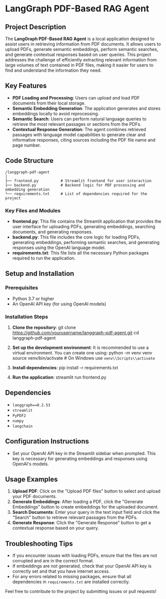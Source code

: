 # LangGraph PDF-Based RAG Agent

## Project Description
The **LangGraph PDF-Based RAG Agent** is a local application designed to assist users in retrieving information from PDF documents. It allows users to upload PDFs, generate semantic embeddings, perform semantic searches, and generate contextual responses based on user queries. This project addresses the challenge of efficiently extracting relevant information from large volumes of text contained in PDF files, making it easier for users to find and understand the information they need.

## Key Features
- **PDF Loading and Processing**: Users can upload and load PDF documents from their local storage.
- **Semantic Embedding Generation**: The application generates and stores embeddings locally to avoid reprocessing.
- **Semantic Search**: Users can perform natural language queries to retrieve the most relevant passages or sections from the PDFs.
- **Contextual Response Generation**: The agent combines retrieved passages with language model capabilities to generate clear and informative responses, citing sources including the PDF file name and page number.

## Code Structure

```
/langgraph-pdf-agent
│
├── frontend.py          # Streamlit frontend for user interaction
├── backend.py           # Backend logic for PDF processing and embedding generation
└── requirements.txt     # List of dependencies required for the project

```

### Key Files and Modules
- **frontend.py**: This file contains the Streamlit application that provides the user interface for uploading PDFs, generating embeddings, searching documents, and generating responses.
- **backend.py**: This file includes the core logic for loading PDFs, generating embeddings, performing semantic searches, and generating responses using the OpenAI language model.
- **requirements.txt**: This file lists all the necessary Python packages required to run the application.

## Setup and Installation

### Prerequisites
- Python 3.7 or higher
- An OpenAI API key (for using OpenAI models)

### Installation Steps
1. **Clone the repository**:
   <bash>
   git clone https://github.com/yourusername/langgraph-pdf-agent.git
   cd langgraph-pdf-agent
   </bash>

2. **Set up the development environment**:
   It is recommended to use a virtual environment. You can create one using:
   <bash>
   python -m venv venv
   source venv/bin/activate  # On Windows use `venv\\Scripts\\activate`
   </bash>

3. **Install dependencies**:
   <bash>
   pip install -r requirements.txt
   </bash>

4. **Run the application**:
   <bash>
   streamlit run frontend.py
   </bash>

## Dependencies
- `langgraph==0.2.53`
- `streamlit`
- `PyPDF2`
- `numpy`
- `langchain`

## Configuration Instructions
- Set your OpenAI API key in the Streamlit sidebar when prompted. This key is necessary for generating embeddings and responses using OpenAI\'s models.

## Usage Examples
1. **Upload PDF**: Click on the "Upload PDF files" button to select and upload your PDF documents.
2. **Generate Embeddings**: After loading a PDF, click the "Generate Embeddings" button to create embeddings for the uploaded document.
3. **Search Documents**: Enter your query in the text input field and click the "Search" button to retrieve relevant passages from the PDFs.
4. **Generate Response**: Click the "Generate Response" button to get a contextual response based on your query.

## Troubleshooting Tips
- If you encounter issues with loading PDFs, ensure that the files are not corrupted and are in the correct format.
- If embeddings are not generated, check that your OpenAI API key is correctly set and that you have internet access.
- For any errors related to missing packages, ensure that all dependencies in `requirements.txt` are installed correctly.

Feel free to contribute to the project by submitting issues or pull requests!